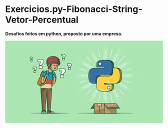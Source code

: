 # Exercicios.py-Fibonacci-String-Vetor-Percentual
<!DOCTYPE html>
<html lang="en">
<head>
    <meta charset="UTF-8">
    <meta http-equiv="X-UA-Compatible" content="IE=edge">
    <meta name="viewport" content="width=device-width, initial-scale=1.0">

</head>
<body>
    <p><b>Desafios feitos em python, proposto por uma empresa.</b></p>
    <img src="python.png">
</body>
</html>
